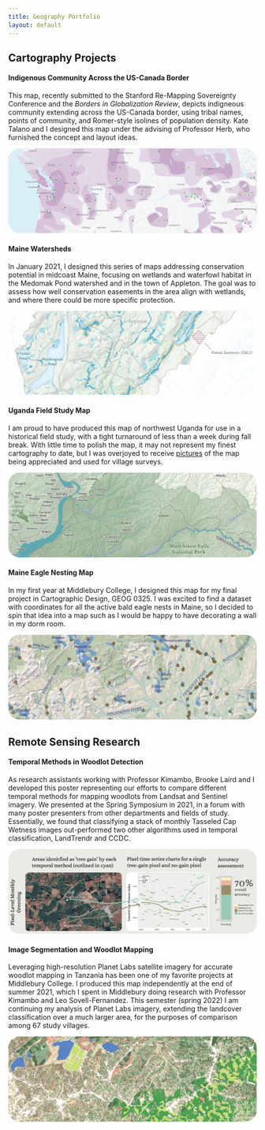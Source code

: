 ```yaml
---
title: Geography Portfolio
layout: default
---
```


## Cartography Projects

#### Indigenous Community Across the US-Canada Border
This map, recently submitted to the Stanford Re-Mapping Sovereignty Conference and the *Borders in Globalization Review*, depicts indigneous community extending across the US-Canada border, using tribal names, points of community, and Romer-style isolines of population density. Kate Talano and I designed this map under the advising of Professor Herb, who furnished the concept and layout ideas. 

[![Indigenous Community Map](portfolio/bookmark-01.png)](https://vinfalardeau.github.io/portfolio/ErasingTheLine.png)

#### Maine Watersheds
In January 2021, I designed this series of maps addressing conservation potential in midcoast Maine, focusing on wetlands and waterfowl habitat in the Medomak Pond watershed and in the town of Appleton. The goal was to assess how well conservation easements in the area align with wetlands, and where there could be more specific protection.

[![Medomak Watershed and Appleton](portfolio/medomak-01.png)](https://vinfalardeau.github.io/portfolio/MidcoastMaineWetlandsConservation.pdf)

#### Uganda Field Study Map
I am proud to have produced this map of northwest Uganda for use in a historical field study, with a tight turnaround of less than a week during fall break. With little time to polish the map, it may not represent my finest cartography to date, but I was overjoyed to receive [pictures](pictures.html) of the map being appreciated and used for village surveys.

[![Uganda Field Study Map](portfolio/bookmark4-01.png)](https://vinfalardeau.github.io/portfolio/UgandaMap.png)

#### Maine Eagle Nesting Map
In my first year at Middlebury College, I designed this map for my final project in Cartographic Design, GEOG 0325. I was excited to find a dataset with coordinates for all the active bald eagle nests in Maine, so I decided to spin that idea into a map such as I would be happy to have decorating a wall in my dorm room.

[![Maine Eagle Nesting Map](portfolio/bookmark5-01.png)](https://vinfalardeau.github.io/portfolio/MaineEagleNestingMap.jpg)

## Remote Sensing Research

#### Temporal Methods in Woodlot Detection
As research assistants working with Professor Kimambo, Brooke Laird and I developed this poster representing our efforts to compare different temporal methods for mapping woodlots from Landsat and Sentinel imagery. We presented at the Spring Symposium in 2021, in a forum with many poster presenters from other departments and fields of study. Essentially, we found that classifying a stack of monthly Tasseled Cap Wetness images out-performed two other algorithms used in temporal classification, LandTrendr and CCDC.

[![Temporal Methods Tanzania](portfolio/bookmark3-01.png)](https://vinfalardeau.github.io/portfolio/TreeGainTanzania_SymposiumPoster.png)

#### Image Segmentation and Woodlot Mapping
Leveraging high-resolution Planet Labs satellite imagery for accurate woodlot mapping in Tanzania has been one of my favorite projects at Middlebury College. I produced this map independently at the end of summer 2021, which I spent in Middlebury doing research with Professor Kimambo and Leo Sovell-Fernandez. This semester (spring 2022) I am continuing my analysis of Planet Labs imagery, extending the landcover classification over a much larger area, for the purposes of comparison among 67 study villages.

[![Image Segmentation Tanzania](portfolio/bookmark2-01.png)](https://vinfalardeau.github.io/portfolio/Classification-Planet.pdf)
